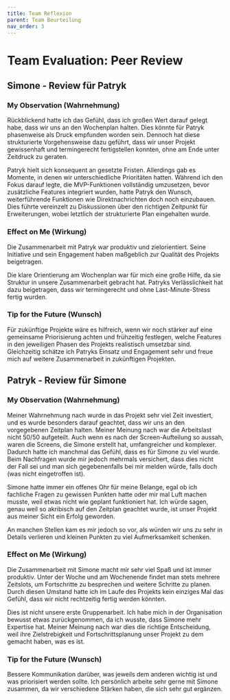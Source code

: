 ```yaml
---
title: Team Reflexion
parent: Team Beurteilung
nav_order: 3
---
```



# Team Evaluation: Peer Review

## Simone - Review für Patryk

### My Observation (Wahrnehmung)
Rückblickend hatte ich das Gefühl, dass ich großen Wert darauf gelegt habe, 
dass wir uns an den Wochenplan halten. Dies könnte für Patryk phasenweise als Druck empfunden worden sein. 
Dennoch hat diese strukturierte Vorgehensweise dazu geführt, dass wir unser Projekt gewissenhaft und termingerecht 
fertigstellen konnten, ohne am Ende unter Zeitdruck zu geraten.

Patryk hielt sich konsequent an gesetzte Fristen. Allerdings gab es Momente, in denen wir unterschiedliche Prioritäten hatten. 
Während ich den Fokus darauf legte, die MVP-Funktionen vollständig umzusetzen, bevor zusätzliche Features integriert wurden, 
hatte Patryk den Wunsch, weiterführende Funktionen wie Direktnachrichten doch noch einzubauen. Dies führte vereinzelt 
zu Diskussionen über den richtigen Zeitpunkt für Erweiterungen, wobei letztlich der strukturierte Plan eingehalten wurde.

### Effect on Me (Wirkung)
Die Zusammenarbeit mit Patryk war produktiv und zielorientiert. Seine Initiative und sein Engagement haben maßgeblich zur Qualität 
des Projekts beigetragen. 

Die klare Orientierung am Wochenplan war für mich eine große Hilfe, da sie Struktur in unsere Zusammenarbeit gebracht hat. 
Patryks Verlässlichkeit hat dazu beigetragen, dass wir termingerecht und ohne Last-Minute-Stress fertig wurden. 

### Tip for the Future (Wunsch)
Für zukünftige Projekte wäre es hilfreich, wenn wir noch stärker auf eine gemeinsame Priorisierung achten und frühzeitig festlegen, 
welche Features in den jeweiligen Phasen des Projekts realistisch umsetzbar sind. Gleichzeitig schätze ich Patryks Einsatz und 
Engagement sehr und freue mich auf weitere Zusammenarbeit in zukünftigen Projekten.

## Patryk - Review für Simone 

### My Observation (Wahrnehmung)
Meiner Wahrnehmung nach wurde in das Projekt sehr viel Zeit investiert, und es wurde besonders darauf geachtet, 
dass wir uns an den vorgegebenen Zeitplan halten. Meiner Meinung nach war die Arbeitslast nicht 50/50 aufgeteilt. 
Auch wenn es nach der Screen-Aufteilung so aussah, waren die Screens, die Simone erstellt hat, umfangreicher und komplexer. 
Dadurch hatte ich manchmal das Gefühl, dass es für Simone zu viel wurde. Beim Nachfragen wurde mir jedoch mehrmals versichert, 
dass dies nicht der Fall sei und man sich gegebenenfalls bei mir melden würde, falls doch (was nicht eingetroffen ist).

Simone hatte immer ein offenes Ohr für meine Belange, egal ob ich fachliche Fragen zu gewissen Punkten hatte oder mir mal Luft machen musste, 
weil etwas nicht wie geplant funktioniert hat. Ich würde sagen, genau weil so akribisch auf den Zeitplan geachtet wurde, 
ist unser Projekt aus meiner Sicht ein Erfolg geworden.

An manchen Stellen kam es mir jedoch so vor, als würden wir uns zu sehr in Details verlieren und kleinen Punkten zu viel Aufmerksamkeit schenken.

### Effect on Me (Wirkung)
Die Zusammenarbeit mit Simone macht mir sehr viel Spaß und ist immer produktiv. 
Unter der Woche und am Wochenende findet man stets mehrere Zeitslots, um Fortschritte zu besprechen und weitere Schritte zu planen. 
Durch diesen Umstand hatte ich im Laufe des Projekts kein einziges Mal das Gefühl, dass wir nicht rechtzeitig fertig werden könnten. 

Dies ist nicht unsere erste Gruppenarbeit. Ich habe mich in der Organisation bewusst etwas zurückgenommen, 
da ich wusste, dass Simone mehr Expertise hat. Meiner Meinung nach war dies die richtige Entscheidung, 
weil ihre Zielstrebigkeit und Fortschrittsplanung unser Projekt zu dem gemacht haben, was es ist.

### Tip for the Future (Wunsch)
Bessere Kommunikation darüber, was jeweils dem anderen wichtig ist und was priorisiert werden sollte. Ich persönlich arbeite sehr gerne mit Simone zusammen, 
da wir verschiedene Stärken haben, die sich sehr gut ergänzen.  

